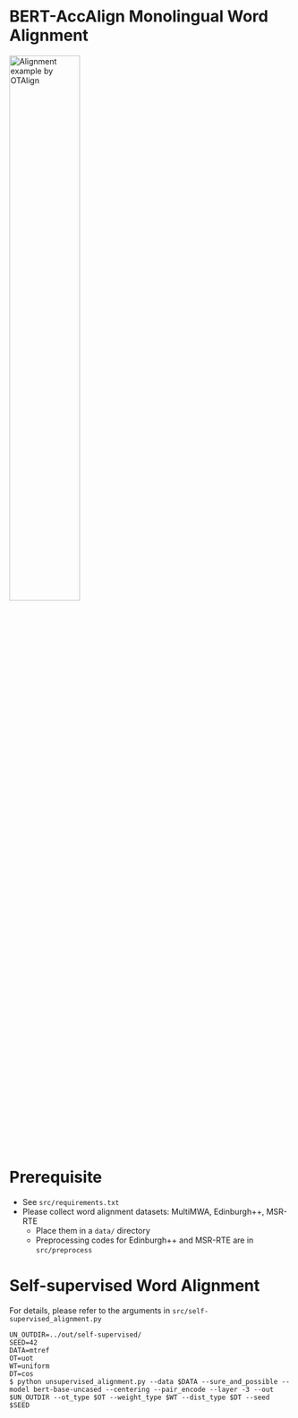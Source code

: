 # BERT-AccAlign Monolingual Word Alignment
<img src="./assets/uot_norm_cos_2.svg" alt="Alignment example by OTAlign" width="50%">

# Prerequisite
- See `src/requirements.txt`
- Please collect word alignment datasets: MultiMWA, Edinburgh++, MSR-RTE
  - Place them in a `data/` directory
  - Preprocessing codes for Edinburgh++ and MSR-RTE are in `src/preprocess`

# Self-supervised Word Alignment
For details, please refer to the arguments in `src/self-supervised_alignment.py`
``` shell
UN_OUTDIR=../out/self-supervised/
SEED=42
DATA=mtref
OT=uot
WT=uniform
DT=cos
$ python unsupervised_alignment.py --data $DATA --sure_and_possible --model bert-base-uncased --centering --pair_encode --layer -3 --out $UN_OUTDIR --ot_type $OT --weight_type $WT --dist_type $DT --seed $SEED
```